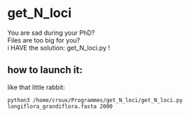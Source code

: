# get_N_loci  
You are sad during your PhD?  
Files are too big for you?  
i HAVE the solution: get_N_loci.py !

## how to launch it:  
like that little rabbit:  
```
python3 /home/croux/Programmes/get_N_loci/get_N_loci.py longiflora_grandiflora.fasta 2000  
```


